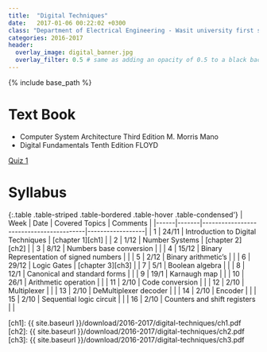```yaml
---
title:  "Digital Techniques"
date:   2017-01-06 00:22:02 +0300
class: "Department of Electrical Engineering - Wasit university first stage"
categories: 2016-2017
header:
  overlay_image: digital_banner.jpg
  overlay_filter: 0.5 # same as adding an opacity of 0.5 to a black background
---
```


{% include base_path %}

# Text Book
 * Computer System Architecture Third Edition M. Morris Mano
 * Digital Fundamentals  Tenth Edition   FLOYD

[Quiz 1](/2016-2017/Digital-Techniques/quiz1)

# Syllabus

{:.table .table-striped .table-bordered .table-hover .table-condensed'}
| Week | Date  | Covered Topics                          | Comments         |
|------|-------|-----------------------------------------|------------------|
| 1    | 24/11 | Introduction to Digital Techniques      | [chapter 1][ch1] |
| 2    | 1/12  | Number Systems                          | [chapter 2][ch2] |
| 3    | 8/12  | Numbers base conversion                 |                  |
| 4    | 15/12 | Binary Representation of signed numbers |                  |
| 5    | 2/12  | Binary arithmetic’s                     |                  |
| 6    | 29/12 | Logic Gates                             | [chapter 3][ch3] |
| 7    | 5/1   | Boolean algebra                         |                  |
| 8    | 12/1  | Canonical and standard forms            |                  |
| 9    | 19/1  | Karnaugh map                            |                  |
| 10   | 26/1  | Arithmetic operation                    |                  |
| 11   | 2/10  | Code conversion                         |                  |
| 12   | 2/10  | Multiplexer                             |                  |
| 13   | 2/10  | DeMultiplexer decoder                   |                  |
| 14   | 2/10  | Encoder                                 |                  |
| 15   | 2/10  | Sequential logic circuit                |                  |
| 16   | 2/10  | Counters and shift registers            |                  |


[ch1]: {{ site.baseurl }}/download/2016-2017/digital-techniques/ch1.pdf
[ch2]: {{ site.baseurl }}/download/2016-2017/digital-techniques/ch2.pdf
[ch3]: {{ site.baseurl }}/download/2016-2017/digital-techniques/ch3.pdf